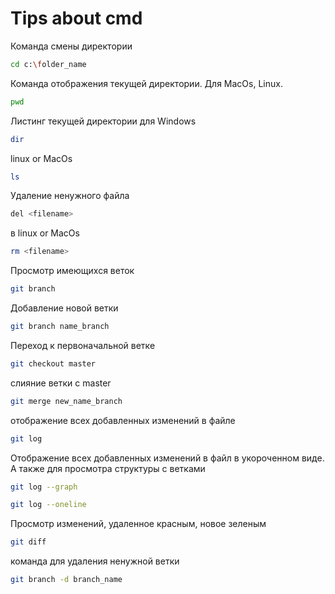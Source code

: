# Tips about cmd

Команда смены директории
```sh
cd c:\folder_name
``` 

Команда отображения текущей директории. Для MacOs, Linux.
```sh
pwd
```

Листинг текущей директории для Windows
```sh
dir
```
linux or MacOs
```sh
ls
```
Удаление ненужного файла
```sh
del <filename>
```
в linux or MacOs
```sh
rm <filename>
```
Просмотр имеющихся веток
```sh
git branch
```
Добавление новой ветки
```sh
git branch name_branch
```
Переход к первоначальной ветке
```sh
git checkout master
```
слияние ветки c master
```sh
git merge new_name_branch
```
отображение всех добавленных изменений в файле
```sh
git log
```
Отображение всех добавленных изменений в файл в укороченном виде. А также для просмотра структуры с ветками
```sh
git log --graph
```
```sh
git log --oneline
```
Просмотр изменений, удаленное красным, новое зеленым
```sh
git diff
```
команда для удаления ненужной ветки
```sh
git branch -d branch_name
```